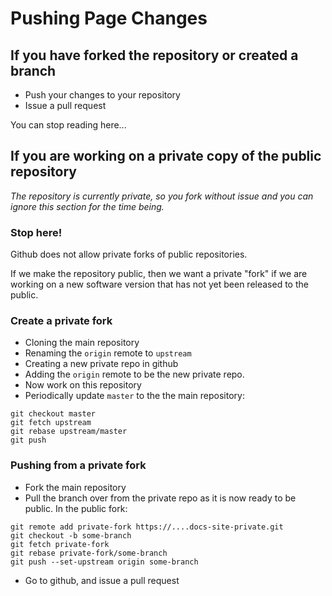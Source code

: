 # Pushing Page Changes

## If you have forked the repository or created a branch

* Push your changes to your repository
* Issue a pull request

You can stop reading here...

## If you are working on a private copy of the public repository

_The repository is currently private, so you fork without issue and you can ignore this section for the time being._

### Stop here!

Github does not allow private forks of public repositories.  

If we make the repository public, then we want a private "fork"  if we are working on a new software version that has not yet been released to the public.

### Create a private fork

* Cloning the main repository
* Renaming the `origin` remote to `upstream`
* Creating a new private repo in github
* Adding the `origin` remote to be the new private repo.
* Now work on this repository
* Periodically update `master` to the the main repository:

```
git checkout master
git fetch upstream
git rebase upstream/master
git push
```

### Pushing from a private fork

* Fork the main repository
* Pull the branch over from the private repo as it is now ready to be public.  In the public fork:

```
git remote add private-fork https://....docs-site-private.git
git checkout -b some-branch
git fetch private-fork
git rebase private-fork/some-branch
git push --set-upstream origin some-branch
```

* Go to github, and issue a pull request